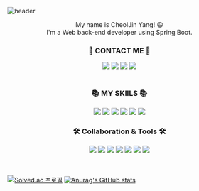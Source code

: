 ![header](https://capsule-render.vercel.app/api?type=waving&color=auto&height=220&section=header&text=Hello%20World!&fontSize=60&animation=fadeIn&fontAlignY=38&desc=I'm%20CheolJin%20Yang!&descAlignY=58&descAlign=60)

<div align=center> My name is CheolJin Yang! 😃 </div>
<div align=center> I'm a Web back-end developer using Spring Boot.  </div>


### <div align=center> 🌈 CONTACT ME 🌈 </div>

<div align=center> 
<a href="https://velog.io/@ironjin"><img src="https://img.shields.io/badge/BLOG-20C997?style=flat&logo=VELOG&logoColor=white"/></a> <img src="https://img.shields.io/badge/PORTFOLIO-000000?style=flat&logo=NOTION&logoColor=white"/> <img src="https://img.shields.io/badge/INSTAGRAM-E4405F?style=flat&logo=INSTAGRAM&logoColor=white"/> <img src="https://img.shields.io/badge/gra1259@naver.com-03C75A?style=flat&logo=naver&logoColor=white"/>
</div>

<br>

### <div align=center> 📚 MY SKIILS 📚 </div>
<div align=center> <img src="https://img.shields.io/badge/JAVA-007396?style=flat"/>  <img src="https://img.shields.io/badge/Spring Boot-6DB33F?style=flat&logo=SPRING BOOT&logoColor=white"/> <img src="https://img.shields.io/badge/Spring-6DB33F?style=flat&logo=SPRING&logoColor=white"/> <img src="https://img.shields.io/badge/MySQL-4479A1?style=flat&logo=MYSQL&logoColor=white"/> <img src="https://img.shields.io/badge/JPA-006600?style=flat"/> <img src="https://img.shields.io/badge/MyBatis-41454A?style=flat"/> </div>

### <div align=center> 🛠 Collaboration & Tools 🛠 </h2> </div>
<div align=center> <img src="https://img.shields.io/badge/NOTION-000000?style=flat&logo=NOTION&logoColor=white"/> <img src="https://img.shields.io/badge/Git-F05032?style=flat&logo=Git&logoColor=white"/>  <img src="https://img.shields.io/badge/Github-181717?style=flat&logo=Github&logoColor=white"/>  <img src="https://img.shields.io/badge/Postman-FF6C37?style=flat&logo=postman&logoColor=white"/> <img src="https://img.shields.io/badge/Eclipse-2C2255?style=flat&logo=ECLIPSE IDE&logoColor=white"/> <img src="https://img.shields.io/badge/IntelliJ-000000?style=flat&logo=INTELLIJ IDEA&logoColor=white"/> <img src="https://img.shields.io/badge/Android Studio-3DDC84?style=flat&logo=ANDROID STUDIO&logoColor=white"/> </div>

<br>
<br>

[![Solved.ac
프로필](http://mazassumnida.wtf/api/v2/generate_badge?boj=zxc2346)](https://solved.ac/zxc2346)&nbsp;[![Anurag's GitHub stats](https://github-readme-stats.vercel.app/api?username=IronJin)](https://github.com/gra1259@naver.com/github-readme-stats)
